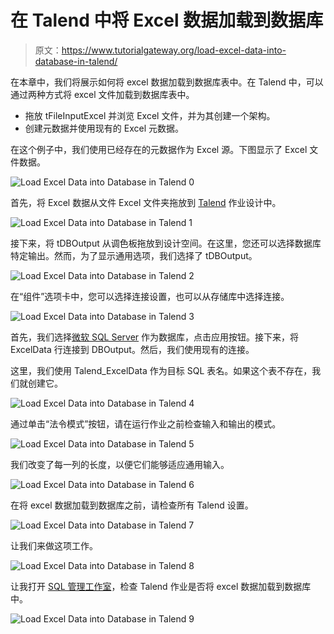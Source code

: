 # 在 Talend 中将 Excel 数据加载到数据库

> 原文：<https://www.tutorialgateway.org/load-excel-data-into-database-in-talend/>

在本章中，我们将展示如何将 excel 数据加载到数据库表中。在 Talend 中，可以通过两种方式将 excel 文件加载到数据库表中。

*   拖放 tFileInputExcel 并浏览 Excel 文件，并为其创建一个架构。
*   创建元数据并使用现有的 Excel 元数据。

在这个例子中，我们使用已经存在的元数据作为 Excel 源。下图显示了 Excel 文件数据。

![Load Excel Data into Database in Talend 0](img/71efed753778dbb79a09933b532fa6e9.png)

首先，将 Excel 数据从文件 Excel 文件夹拖放到 [Talend](https://www.tutorialgateway.org/talend-tutorial/) 作业设计中。

![Load Excel Data into Database in Talend 1](img/040bbc1e037e931cd90259892c197a9d.png)

接下来，将 tDBOutput 从调色板拖放到设计空间。在这里，您还可以选择数据库特定输出。然而，为了显示通用选项，我们选择了 tDBOutput。

![Load Excel Data into Database in Talend 2](img/1b8d590bd745e153552ad51a98e5beb8.png)

在“组件”选项卡中，您可以选择连接设置，也可以从存储库中选择连接。

![Load Excel Data into Database in Talend 3](img/381e836f11a72747183b4244cfa65374.png)

首先，我们选择[微软 SQL Server](https://www.tutorialgateway.org/sql/) 作为数据库，点击应用按钮。接下来，将 ExcelData 行连接到 DBOutput。然后，我们使用现有的连接。

这里，我们使用 Talend_ExcelData 作为目标 SQL 表名。如果这个表不存在，我们就创建它。

![Load Excel Data into Database in Talend 4](img/82be06bd3b98b6b646d469980e67e1c8.png)

通过单击“法令模式”按钮，请在运行作业之前检查输入和输出的模式。

![Load Excel Data into Database in Talend 5](img/468bd0281565bcb7b3491b95594e2a7f.png)

我们改变了每一列的长度，以便它们能够适应通用输入。

![Load Excel Data into Database in Talend 6](img/0f99b07af3b818968ed9920282a48f70.png)

在将 excel 数据加载到数据库之前，请检查所有 Talend 设置。

![Load Excel Data into Database in Talend 7](img/ff3e84c4fdeb20dd8a6058c585c32b4e.png)

让我们来做这项工作。

![Load Excel Data into Database in Talend 8](img/04a674c327d7355dfd9ad2535ceeeeab.png)

让我打开 [SQL 管理工作室](https://www.tutorialgateway.org/sql-server-management-studio/)，检查 Talend 作业是否将 excel 数据加载到数据库中。

![Load Excel Data into Database in Talend 9](img/9d084fbc86027d88f45858715c255cc5.png)